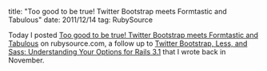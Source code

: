 title: "Too good to be true! Twitter Bootstrap meets Formtastic and Tabulous"
date: 2011/12/14
tag: RubySource

Today I posted [Too good to be true! Twitter Bootstrap meets Formtastic and Tabulous](http://rubysource.com/too-good-to-be-true-twitter-bootstrap-meets-formtastic-and-tabulous) on rubysource.com, a follow up to [Twitter Bootstrap, Less, and Sass: Understanding Your Options for Rails 3.1](http://rubysource.com/twitter-bootstrap-less-and-sass-understanding-your-options-for-rails-3-1/) that I wrote back in November.
